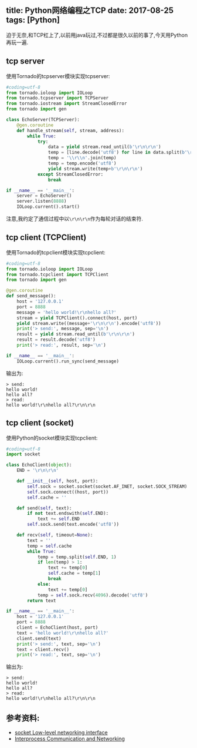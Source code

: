 title: Python网络编程之TCP
date: 2017-08-25
tags: [Python]
---
迫于无奈,和TCP杠上了,以前用java玩过,不过都是很久以前的事了,今天用Python再玩一遍.

<!--more-->
## tcp server
使用Tornado的tcpserver模块实现tcpserver:
```python
#coding=utf-8
from tornado.ioloop import IOLoop
from tornado.tcpserver import TCPServer
from tornado.iostream import StreamClosedError
from tornado import gen

class EchoServer(TCPServer):
    @gen.coroutine
    def handle_stream(self, stream, address):
        while True:
            try:
                data = yield stream.read_until(b'\r\n\r\n')
                temp = [line.decode('utf8') for line in data.split(b'\r\n')]
                temp = '\\r\\n'.join(temp)
                temp = temp.encode('utf8')
                yield stream.write(temp+b'\r\n\r\n')
            except StreamClosedError:
                break

if __name__ == '__main__':
    server = EchoServer()
    server.listen(8888)
    IOLoop.current().start()
```

注意,我约定了通信过程中以`\r\n\r\n`作为每轮对话的结束符.

## tcp client (TCPClient)
使用Tornado的tcpclient模块实现tcpclient:
```python
#coding=utf-8
from tornado.ioloop import IOLoop
from tornado.tcpclient import TCPClient
from tornado import gen

@gen.coroutine
def send_message():
    host = '127.0.0.1'
    port = 8888
    message = 'hello world!\r\nhello all?'
    stream = yield TCPClient().connect(host, port)
    yield stream.write((message+'\r\n\r\n').encode('utf8'))
    print('> send:', message, sep='\n')
    result = yield stream.read_until(b'\r\n\r\n')
    result = result.decode('utf8')
    print('> read:', result, sep='\n')

if __name__ == '__main__':
    IOLoop.current().run_sync(send_message)
```

输出为:
```
> send:
hello world!
hello all?
> read:
hello world!\r\nhello all?\r\n\r\n
```

## tcp client (socket)
使用Python的socket模块实现tcpclient:
```python
#coding=utf-8
import socket

class EchoClient(object):
    END = '\r\n\r\n'

    def __init__(self, host, port):
        self.sock = socket.socket(socket.AF_INET, socket.SOCK_STREAM)
        self.sock.connect((host, port))
        self.cache = ''

    def send(self, text):
        if not text.endswith(self.END):
            text += self.END
        self.sock.send(text.encode('utf8'))

    def recv(self, timeout=None):
        text = ''
        temp = self.cache
        while True:
            temp = temp.split(self.END, 1)
            if len(temp) > 1:
                text += temp[0]
                self.cache = temp[1]
                break
            else:
                text += temp[0]
            temp = self.sock.recv(4096).decode('utf8')
        return text

if __name__ == '__main__':
    host = '127.0.0.1'
    port = 8888
    client = EchoClient(host, port)
    text = 'hello world!\r\nhello all?'
    client.send(text)
    print('> send:', text, sep='\n')
    text = client.recv()
    print('> read:', text, sep='\n')
```

输出为:
```
> send:
hello world!
hello all?
> read:
hello world!\r\nhello all?\r\n\r\n
```

## 参考资料:
- [socket Low-level networking interface](https://docs.python.org/3/library/socket.html)
- [Interprocess Communication and Networking](https://docs.python.org/3/library/ipc.html)